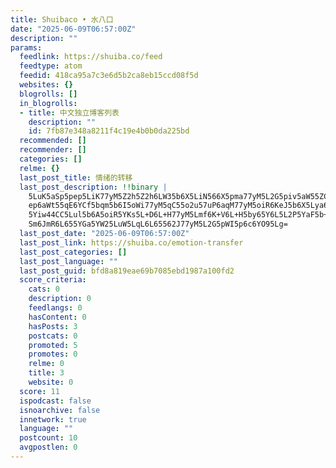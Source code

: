 ```yaml
---
title: Shuibaco • 水八口
date: "2025-06-09T06:57:00Z"
description: ""
params:
  feedlink: https://shuiba.co/feed
  feedtype: atom
  feedid: 418ca95a7c3e6d5b2ca8eb15ccd08f5d
  websites: {}
  blogrolls: []
  in_blogrolls:
  - title: 中文独立博客列表
    description: ""
    id: 7fb87e348a8211f4c19e4b0b0da225bd
  recommended: []
  recommender: []
  categories: []
  relme: {}
  last_post_title: 情绪的转移
  last_post_description: !!binary |
    5LuK5aSp5pep5LiK77yM5Z2h5Z2h6LW35b6X5LiN566X5pma77yM5L2G5piv5aW55ZCD5p
    ep6aWt55qE6YCf5bqm5b6I5oWi77yM5qC55o2u57uP6aqM77yM5oiR6KeJ5b6X5Lya6L+f
    5Yiw44CC5Lul5b6A5oiR5YKs5L+D6L+H77yM5Lmf6K+V6L+H5by65Y6L5L2P5YaF5b+D54
    Sm6JmR6L655YGa5YW25LuW5LqL6L65562J77yM5L2G5pWI5p6c6YO95Lg=
  last_post_date: "2025-06-09T06:57:00Z"
  last_post_link: https://shuiba.co/emotion-transfer
  last_post_categories: []
  last_post_language: ""
  last_post_guid: bfd8a819eae69b7085ebd1987a100fd2
  score_criteria:
    cats: 0
    description: 0
    feedlangs: 0
    hasContent: 0
    hasPosts: 3
    postcats: 0
    promoted: 5
    promotes: 0
    relme: 0
    title: 3
    website: 0
  score: 11
  ispodcast: false
  isnoarchive: false
  innetwork: true
  language: ""
  postcount: 10
  avgpostlen: 0
---
```


